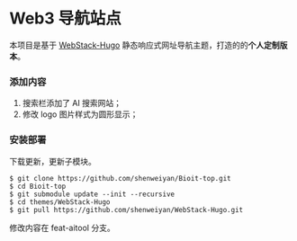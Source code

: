 # Web3 导航站点

本项目是基于 [WebStack-Hugo](https://github.com/shenweiyan/WebStack-Hugo) 静态响应式网址导航主题，打造的的**个人定制版本**。

### 添加内容

1. 搜索栏添加了 AI 搜索网站；
2. 修改 logo 图片样式为圆形显示；

### 安装部署

下载更新，更新子模块。

```
$ git clone https://github.com/shenweiyan/Bioit-top.git
$ cd Bioit-top
$ git submodule update --init --recursive
$ cd themes/WebStack-Hugo
$ git pull https://github.com/shenweiyan/WebStack-Hugo.git
```

修改内容在 feat-aitool 分支。